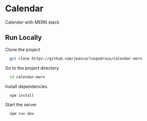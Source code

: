 
# Calendar

Calender with MERN stack


## Run Locally

Clone the project

```bash
  git clone https://github.com/jeancarlospedrozo/calendar-mern
```

Go to the project directory

```bash
  cd calendar-mern
```

Install dependencies

```bash
  npm install
```

Start the server

```bash
  npm run dev
```

